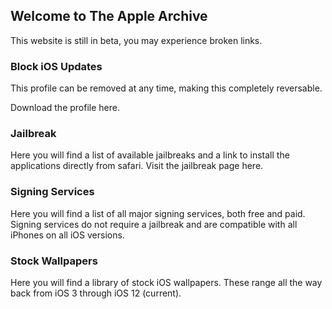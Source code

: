 ## Welcome to The Apple Archive
 
This website is still in beta, you may experience broken links.

### Block iOS Updates

This profile can be removed at any time, making this completely reversable.

Download the profile here.

### Jailbreak

Here you will find a list of available jailbreaks and a link to install the applications directly from safari. 
Visit the jailbreak page here.

### Signing Services

Here you will find a list of all major signing services, both free and paid. 
Signing services do not require a jailbreak and are compatible with all iPhones on all iOS versions.

### Stock Wallpapers

Here you will find a library of stock iOS wallpapers.
These range all the way back from iOS 3 through iOS 12 (current).

